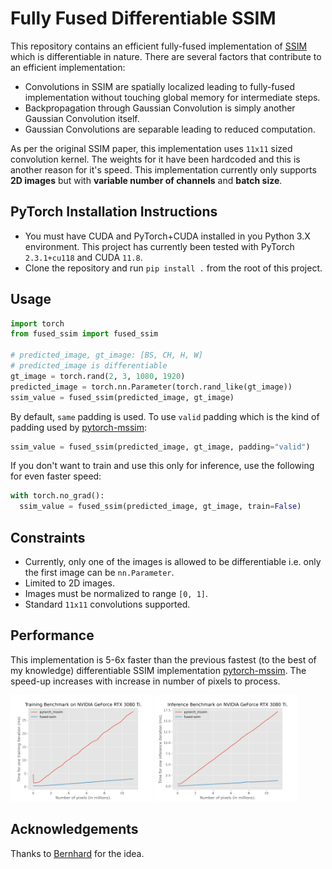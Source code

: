 # Fully Fused Differentiable SSIM

This repository contains an efficient fully-fused implementation of [SSIM](https://en.wikipedia.org/wiki/Structural_similarity_index_measure) which is differentiable in nature. There are several factors that contribute to an efficient implementation:
- Convolutions in SSIM are spatially localized leading to fully-fused implementation without touching global memory for intermediate steps.
- Backpropagation through Gaussian Convolution is simply another Gaussian Convolution itself.
- Gaussian Convolutions are separable leading to reduced computation.

As per the original SSIM paper, this implementation uses `11x11` sized convolution kernel. The weights for it have been hardcoded and this is another reason for it's speed. This implementation currently only supports **2D images** but with **variable number of channels** and **batch size**.

## PyTorch Installation Instructions
- You must have CUDA and PyTorch+CUDA installed in you Python 3.X environment. This project has currently been tested with PyTorch `2.3.1+cu118` and CUDA `11.8`.
- Clone the repository and run `pip install .` from the root of this project.

## Usage
```python
import torch
from fused_ssim import fused_ssim

# predicted_image, gt_image: [BS, CH, H, W]
# predicted_image is differentiable
gt_image = torch.rand(2, 3, 1080, 1920)
predicted_image = torch.nn.Parameter(torch.rand_like(gt_image))
ssim_value = fused_ssim(predicted_image, gt_image)
```

By default, `same` padding is used. To use `valid` padding which is the kind of padding used by [pytorch-mssim](https://github.com/VainF/pytorch-msssim):
```python
ssim_value = fused_ssim(predicted_image, gt_image, padding="valid")
```

If you don't want to train and use this only for inference, use the following for even faster speed:
```python
with torch.no_grad():
  ssim_value = fused_ssim(predicted_image, gt_image, train=False)
```

## Constraints
- Currently, only one of the images is allowed to be differentiable i.e. only the first image can be `nn.Parameter`.
- Limited to 2D images.
- Images must be normalized to range `[0, 1]`.
- Standard `11x11` convolutions supported.

## Performance
This implementation is 5-6x faster than the previous fastest (to the best of my knowledge) differentiable SSIM implementation [pytorch-mssim](https://github.com/VainF/pytorch-msssim). The speed-up increases with increase in number of pixels to process.

<img src="./images/training_time.png" width="45%"> <img src="./images/inference_time.png" width="45%">

## Acknowledgements
Thanks to [Bernhard](https://snosixtyboo.github.io) for the idea.
